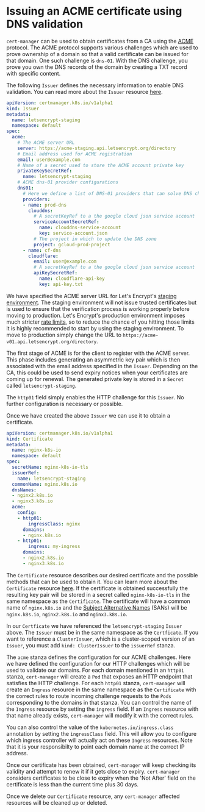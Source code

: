 # Issuing an ACME certificate using DNS validation

`cert-manager` can be used to obtain certificates from a CA using the [ACME][1] protocol. The ACME protocol supports various challenges which are used to prove ownership of a domain so that a valid certificate can be issued for that domain. One such challenge is `dns-01`. With the DNS challenge, you prove you own the DNS records of the domain by creating a TXT record with specific content.

The following `Issuer` defines the necessary information to enable DNS validation. You can read more about the `Issuer` resource [here][5].

```yaml
apiVersion: certmanager.k8s.io/v1alpha1
kind: Issuer
metadata:
  name: letsencrypt-staging
  namespace: default
spec:
  acme:
    # The ACME server URL
    server: https://acme-staging.api.letsencrypt.org/directory
    # Email address used for ACME registration
    email: user@example.com
    # Name of a secret used to store the ACME account private key
    privateKeySecretRef:
      name: letsencrypt-staging
    # ACME dns-01 provider configurations
    dns01:
      # Here we define a list of DNS-01 providers that can solve DNS challenges
      providers:
      - name: prod-dns
        clouddns:
          # A secretKeyRef to a the google cloud json service account
          serviceAccountSecretRef:
            name: clouddns-service-account
            key: service-account.json
          # The project in which to update the DNS zone
          project: gcloud-prod-project
      - name: cf-dns
        cloudflare:
          email: user@example.com
          # A secretKeyRef to a the google cloud json service account
          apiKeySecretRef:
            name: cloudflare-api-key
            key: api-key.txt
```

We have specified the ACME server URL for Let's Encrypt's [staging environment][2]. The staging environment will not issue trusted certificates but is used to ensure that the verification process is working properly before moving to production. Let's Encrypt's production environment imposes much stricter [rate limits][3], so to reduce the chance of you hitting those limits it is highly recommended to start by using the staging environment. To move to production simply change the URL to `https://acme-v01.api.letsencrypt.org/directory`.

The first stage of ACME is for the client to register with the ACME server. This phase includes generating an asymmetric key pair which is then associated with the email address specified in the `Issuer`. Depending on the CA, this could be used to send expiry notices when your certificates are coming up for renewal. The generated private key is stored in a `Secret` called `letsencrypt-staging`.

The `http01` field simply enables the HTTP challenge for this `Issuer`. No further configuration is necessary or possible.

Once we have created the above `Issuer` we can use it to obtain a certificate.

```yaml
apiVersion: certmanager.k8s.io/v1alpha1
kind: Certificate
metadata:
  name: nginx-k8s-io
  namespace: default
spec:
  secretName: nginx-k8s-io-tls
  issuerRef:
    name: letsencrypt-staging
  commonName: nginx.k8s.io
  dnsNames:
  - nginx2.k8s.io
  - nginx3.k8s.io
  acme:
    config:
    - http01:
        ingressClass: nginx
      domains:
      - nginx.k8s.io
    - http01:
        ingress: my-ingress
      domains:
      - nginx2.k8s.io
      - nginx3.k8s.io
```

The `Certificate` resource describes our desired certificate and the possible methods that can be used to obtain it. You can learn more about the `Certificate` resource [here][4]. If the certificate is obtained successfully the resulting key pair will be stored in a secret called `nginx-k8s-io-tls` in the same namespace as the `Certificate`. The certificate will have a common name of `nginx.k8s.io` and the [Subject Alternative Names][6] (SANs) will be `nginx.k8s.io`, `nginx2.k8s.io` and `nginx3.k8s.io`.

In our `Certficate` we have referenced the `letsencrypt-staging` `Issuer` above. The `Issuer` must be in the same namespace as the `Certficate`. If you want to reference a `ClusterIssuer`, which is a cluster-scoped version of an `Issuer`, you must add `kind: ClusterIssuer` to the `issuerRef` stanza.

The `acme` stanza defines the configuration for our ACME challenges. Here we have defined the configuration for our HTTP challenges which will be used to validate our domains. For each domain mentioned in an `http01` stanza, `cert-manager` will create a `Pod` that exposes an HTTP endpoint that satisfies the HTTP challenge. For each `http01` stanza, `cert-manager` will create an `Ingress` resource in the same namespace as the `Certificate` with the correct rules to route incoming challenge requests to the `Pods` corresponding to the domains in that stanza. You can control the name of the `Ingress` resource by setting the `ingress` field. If an `Ingress` resource with that name already exists, `cert-manager` will modify it with the correct rules. 

You can also control the value of the `kubernetes.io/ingress.class` annotation by setting the `ingressClass` field. This will allow you to configure which ingress controller will actually act on these `Ingress` resources. Note that it is your responsibilty to point each domain name at the correct IP address.

Once our certificate has been obtained, `cert-manager` will keep checking its validity and attempt to renew it if it gets close to expiry. `cert-manager` considers certificates to be close to expiry when the 'Not After' field on the certificate is less than the current time plus 30 days.

Once we delete our `Certificate` resource, any `cert-manager` affected resources will be cleaned up or deleted.

  [1]: https://en.wikipedia.org/wiki/Automated_Certificate_Management_Environment
  [2]: https://letsencrypt.org/docs/staging-environment/
  [3]: https://letsencrypt.org/docs/rate-limits/
  [4]: ../api-types/certificate/
  [5]: ../api-types/issuer/
  [6]: https://en.wikipedia.org/wiki/Subject_Alternative_Name
